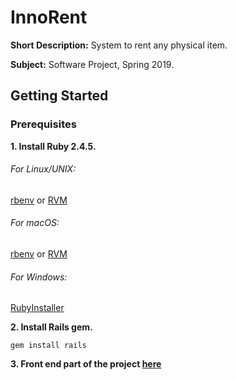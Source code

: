 # InnoRent
**Short Description:** System to rent any physical item.

**Subject:** Software Project, Spring 2019.

## Getting Started
### Prerequisites
**1. Install Ruby 2.4.5.**

  ###### For Linux/UNIX:
  [rbenv](https://github.com/rbenv/rbenv) or [RVM](https://rvm.io)
  ###### For macOS:
  [rbenv](https://github.com/rbenv/rbenv) or [RVM](https://rvm.io)
  ###### For Windows:
  [RubyInstaller](https://rubyinstaller.org)

**2. Install Rails gem.**
```
gem install rails
```
**3. Front end part of the project [here](https://github.com/SerMarkin/rent-system)**
